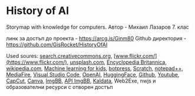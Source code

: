 # History of AI
Storymap with knowledge for computers.
Aвтор - Михаил Лазаров 7. клас

линк за достъп до проекта - https://arcg.is/Ginm80
Github директория - https://github.com/GisRocket/HistoryOfAI


Used soures: [search.creativecommons.org](https://search.creativecommons.org/), [www.flickr.com/](https://www.flickr.com/), [unsplash.com](https://unsplash.com/), [Encyclopedia Britannica](https://www.britannica.com/), [wikipedia.com](https://www.wikipedia.org/), [Machine learning for kids](https://machinelearningforkids.co.uk), [botpress](https://botpress.com/), [Scratch](https://scratch.mit.edu/), [notepad++](https://notepad-plus-plus.org/), [MediaFire](https://www.mediafire.com/), [Visual Studio Code](https://code.visualstudio.com/), [OpenAI](https://openai.com/), [HuggingFace](https://huggingface.co/), [Github](https://github.com/), [Youtube](https://www.youtube.com/), [CapCut](https://www.capcut.com), [Canva](https://www.canva.com), [ImgBB](https://imgbb.com/), [API ImgBB](https://api.imgbb.com/), [Kaldata](https://www.kaldata.com/), Web2Exe, nwjs и образователни ресурси с отворен достъп
